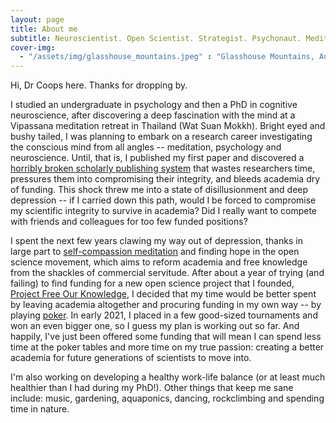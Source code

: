 ```yaml
---
layout: page
title: About me
subtitle: Neuroscientist. Open Scientist. Strategist. Psychonaut. Meditator. Dancer.
cover-img: 
  - "/assets/img/glasshouse_mountains.jpeg" : "Glasshouse Mountains, Australia (2020)"
---
```


Hi, Dr Coops here. Thanks for dropping by. 

I studied an undergraduate in psychology and then a PhD in cognitive neuroscience, after discovering a deep fascination with the mind at a Vipassana meditation retreat in Thailand (Wat Suan Mokkh). Bright eyed and bushy tailed, I was planning to embark on a research career investigating the conscious mind from all angles -- meditation, psychology and neuroscience. Until, that is, I published my first paper and discovered a [horribly broken scholarly publishing system](https://aeon.co/ideas/scholarly-publishing-is-broken-heres-how-to-fix-it) that wastes researchers time, pressures them into compromising their integrity, and bleeds academia dry of funding. This shock threw me into a state of disillusionment and deep depression -- if I carried down this path, would I be forced to compromise my scientific integrity to survive in academia? Did I really want to compete with friends and colleagues for too few funded positions? 

I spent the next few years clawing my way out of depression, thanks in large part to [self-compassion meditation](https://self-compassion.org/category/exercises/#exercises) and finding hope in the open science movement, which aims to reform academia and free knowledge from the shackles of commercial servitude. After about a year of trying (and failing) to find funding for a new open science project that I founded, [Project Free Our Knowledge](https://freeourknowledge.org/), I decided that my time would be better spent by leaving academia altogether and procuring funding in my own way -- by playing [poker](/poker). In early 2021, I placed in a few good-sized tournaments and won an even bigger one, so I guess my plan is working out so far. And happily, I've just been offered some funding that will mean I can spend less time at the poker tables and more time on my true passion: creating a better academia for future generations of scientists to move into.

I'm also working on developing a healthy work-life balance (or at least much healthier than I had during my PhD!). Other things that keep me sane include: music, gardening, aquaponics, dancing, rockclimbing and spending time in nature. 
